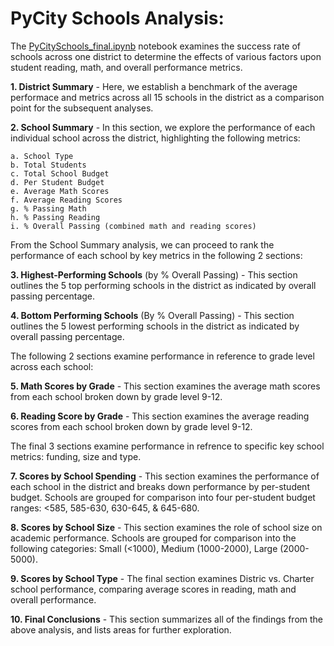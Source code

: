 # PyCity Schools Analysis:

The [PyCitySchools_final.ipynb](PyCitySchools/#PyCitySchools_final.ipynb) notebook examines the success rate of schools across one district to determine the effects of various factors upon student reading, math, and overall performance metrics. 

**1. District Summary** - Here, we establish a benchmark of the average performace and metrics across all 15 schools in the district as a comparison point for the subsequent analyses.  

**2. School Summary** - In this section, we explore the performance of each individual school across the district, highlighting the following metrics:
    
    a. School Type
    b. Total Students
    c. Total School Budget
    d. Per Student Budget
    e. Average Math Scores
    f. Average Reading Scores
    g. % Passing Math
    h. % Passing Reading
    i. % Overall Passing (combined math and reading scores)

From the School Summary analysis, we can proceed to rank the performance of each school by key metrics in the following 2 sections:

**3. Highest-Performing Schools** (by % Overall Passing) - This section outlines the 5 top performing schools in the district as indicated by overall passing percentage.

**4. Bottom Performing Schools** (By % Overall Passing) - This section outlines the 5 lowest performing schools in the district as indicated by overall passing percentage.

The following 2 sections examine performance in reference to grade level across each school:

**5. Math Scores by Grade** - This section examines the average math scores from each school broken down by grade level 9-12.

**6. Reading Score by Grade** - This section examines the average reading scores from each school broken down by grade level 9-12.

The final 3 sections examine performance in refrence to specific key school metrics: funding, size and type.

**7. Scores by School Spending** - This section examines the performance of each school in the district and breaks down performance by per-student budget. Schools are grouped for comparison into four per-student budget ranges: <585, 585-630, 630-645, & 645-680. 

**8. Scores by School Size** - This section examines the role of school size on academic performance. Schools are grouped for comparison into the following categories: Small (<1000), Medium (1000-2000), Large (2000-5000).

**9. Scores by School Type** - The final section examines Distric vs. Charter school performance, comparing average scores in reading, math and overall performance.

**10. Final Conclusions** - This section summarizes all of the findings from the above analysis, and lists areas for further exploration.
